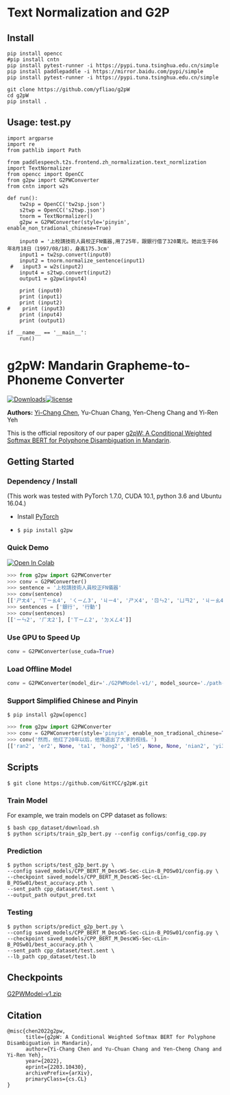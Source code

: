 # Text Normalization and G2P

## Install
```
pip install opencc
#pip install cntn
pip install pytest-runner -i https://pypi.tuna.tsinghua.edu.cn/simple
pip install paddlepaddle -i https://mirror.baidu.com/pypi/simple
pip install pytest-runner -i https://pypi.tuna.tsinghua.edu.cn/simple

git clone https://github.com/yfliao/g2pW
cd g2pW
pip install .
```

## Usage: test.py
```
import argparse
import re
from pathlib import Path

from paddlespeech.t2s.frontend.zh_normalization.text_normlization import TextNormalizer
from opencc import OpenCC
from g2pw import G2PWConverter
from cntn import w2s

def run():
    tw2sp = OpenCC('tw2sp.json')
    s2twp = OpenCC('s2twp.json')
    tnorm = TextNormalizer()
    g2pw = G2PWConverter(style='pinyin', enable_non_tradional_chinese=True)

    input0 = '上校請技術人員校正FN儀器,用了25年，跟銀行借了320萬元。她出生于86年8月18日（1997/08/18），身高175.3cm'
    input1 = tw2sp.convert(input0)
    input2 = tnorm.normalize_sentence(input1)
 #   input3 = w2s(input2)
    input4 = s2twp.convert(input2)
    output1 = g2pw(input4)

    print (input0)
    print (input1)
    print (input2)
#    print (input3)
    print (input4)
    print (output1)

if __name__ == '__main__':
    run()
```

# g2pW: Mandarin Grapheme-to-Phoneme Converter

[![Downloads](https://pepy.tech/badge/g2pw)](https://pepy.tech/project/g2pw)[![license](https://img.shields.io/badge/license-Apache%202.0-red)](https://github.com/GitYCC/g2pW/blob/master/LICENSE)

**Authors:** [Yi-Chang Chen](https://github.com/GitYCC), Yu-Chuan Chang, Yen-Cheng Chang and Yi-Ren Yeh

This is the official repository of our paper [g2pW: A Conditional Weighted Softmax BERT for Polyphone Disambiguation in Mandarin](https://arxiv.org/abs/2203.10430).

## Getting Started

### Dependency / Install

(This work was tested with PyTorch 1.7.0, CUDA 10.1, python 3.6 and Ubuntu 16.04.)

- Install [PyTorch](https://pytorch.org/get-started/locally/)

- `$ pip install g2pw`



### Quick Demo

<a href="https://colab.research.google.com/github/GitYCC/g2pW/blob/master/misc/demo.ipynb" target="_blank"><img src="https://colab.research.google.com/assets/colab-badge.svg" alt="Open In Colab"/></a>

```python
>>> from g2pw import G2PWConverter
>>> conv = G2PWConverter()
>>> sentence = '上校請技術人員校正FN儀器'
>>> conv(sentence)
[['ㄕㄤ4', 'ㄒㄧㄠ4', 'ㄑㄧㄥ3', 'ㄐㄧ4', 'ㄕㄨ4', 'ㄖㄣ2', 'ㄩㄢ2', 'ㄐㄧㄠ4', 'ㄓㄥ4', None, None, 'ㄧ2', 'ㄑㄧ4']]
>>> sentences = ['銀行', '行動']
>>> conv(sentences)
[['ㄧㄣ2', 'ㄏㄤ2'], ['ㄒㄧㄥ2', 'ㄉㄨㄥ4']]
```

### Use GPU to Speed Up

```python
conv = G2PWConverter(use_cuda=True)
```

### Load Offline Model

```python
conv = G2PWConverter(model_dir='./G2PWModel-v1/', model_source='./path-to/bert-base-chinese/')
```

### Support Simplified Chinese and Pinyin

```
$ pip install g2pw[opencc]
```

```python
>>> from g2pw import G2PWConverter
>>> conv = G2PWConverter(style='pinyin', enable_non_tradional_chinese=True)
>>> conv('然而，他红了20年以后，他竟退出了大家的视线。')
[['ran2', 'er2', None, 'ta1', 'hong2', 'le5', None, None, 'nian2', 'yi3', 'hou4', None, 'ta1', 'jing4', 'tui4', 'chu1', 'le5', 'da4', 'jia1', 'de5', 'shi4', 'xian4', None]]
```

## Scripts

```
$ git clone https://github.com/GitYCC/g2pW.git
```

### Train Model

For example, we train models on CPP dataset as follows:

```
$ bash cpp_dataset/download.sh
$ python scripts/train_g2p_bert.py --config configs/config_cpp.py
```

### Prediction

```
$ python scripts/test_g2p_bert.py \
--config saved_models/CPP_BERT_M_DescWS-Sec-cLin-B_POSw01/config.py \
--checkpoint saved_models/CPP_BERT_M_DescWS-Sec-cLin-B_POSw01/best_accuracy.pth \
--sent_path cpp_dataset/test.sent \
--output_path output_pred.txt
```

### Testing

```
$ python scripts/predict_g2p_bert.py \
--config saved_models/CPP_BERT_M_DescWS-Sec-cLin-B_POSw01/config.py \
--checkpoint saved_models/CPP_BERT_M_DescWS-Sec-cLin-B_POSw01/best_accuracy.pth \
--sent_path cpp_dataset/test.sent \
--lb_path cpp_dataset/test.lb
```

## Checkpoints

[G2PWModel-v1.zip](https://storage.googleapis.com/esun-ai/g2pW/G2PWModel-v1.zip)

## Citation

```
@misc{chen2022g2pw,
      title={g2pW: A Conditional Weighted Softmax BERT for Polyphone Disambiguation in Mandarin}, 
      author={Yi-Chang Chen and Yu-Chuan Chang and Yen-Cheng Chang and Yi-Ren Yeh},
      year={2022},
      eprint={2203.10430},
      archivePrefix={arXiv},
      primaryClass={cs.CL}
}
```
